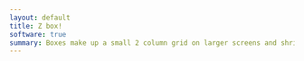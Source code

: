 ```yaml
---
layout: default
title: Z box!
software: true
summary: Boxes make up a small 2 column grid on larger screens and shrink to single column on smaller screens
---
```

